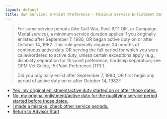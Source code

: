 ```yaml
---
layout: default
title: Own Service: 5-Point Preference - Minimum Service Enlistment Date Check
---
```


> For some service periods (like Gulf War, Post-9/11 OIF, or Campaign Medal service), a minimum service duration applies if you originally enlisted after September 7, 1980, OR began active duty on or after October 14, 1982. This rule generally requires 24 months of continuous active duty OR serving the full period for which you were called/ordered to active duty, unless certain exceptions apply (e.g., disability separation for 10-point preference, hardship separation; see OPM Vet Guide, '5-Point Preference (TP)').
>
> Did you originally enlist after September 7, 1980, OR first begin any period of active duty on or after October 14, 1982?

*   [Yes, my original enlistment/active duty started on or after those dates.](./ownservice_tp_24month_duration.md)
*   [No, my original enlistment/active duty for the qualifying service period started before those dates.](./eligible_tp_5point.md)
*   [I made a mistake, check other service periods.](./ownservice_nodisability_nossps_checkserviceperiod.md)
*   [Return to Advisor Start](./start.md)
